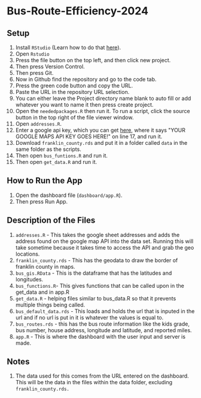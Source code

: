 # Bus-Route-Efficiency-2024

## Setup

1. Install `RStudio` (Learn how to do that [here](https://github.com/git-guides/install-git)).
2. Open `Rstudio`
3. Press the file button on the top left, and then click new project.
4. Then press Version Control.
5. Then press Git.
6. Now in Github find the repository and go to the code tab.
7. Press the green code button and copy the URL.
8. Paste the URL in the repository URL selection.
9. You can either leave the Project directory name blank to auto fill or add whatever you want to name it then press create project.
10. Open the `neededpackages.R` then run it. To run a script, click the source button in the top right of the file viewer window.
11. Open `addresses.R`.
12. Enter a google api key, which you can get [here](https://developers.google.com/maps/documentation/geocoding/get-api-key), where it says "YOUR GOOGLE MAPS API KEY GOES HERE!" on line 17, and run it.
13. Download `franklin_county.rds` and put it in a folder called `data` in the same folder as the scripts.
14. Then open `bus_funtions.R` and run it.
15. Then open `get_data.R` and run it.
  
## How to Run the App

1. Open the dashboard file (`dashboard/app.R`).
2. Then press Run App.

## Description of the Files

1. `addresses.R` - This takes the google sheet addresses and adds the address found on the google map API into the data set. Running this will take sometime because it takes time to access the API and grab the geo locations.
2. `franklin_county.rds` - This has the geodata to draw the border of franklin county in maps.
3. `bus_gis.RData` - This is the dataframe that has the latitudes and longitudes.
4. `bus_functions.R`- This gives functions that can be called upon in the get_data and in app.R
5. `get_data.R` - helping files similar to bus_data.R so that it prevents multiple things being called.
6. `bus_default_data.rds` - This loads and holds the url that is inputed in the url and if no url is put in it is whatever the values is equal to.
7. `bus_routes.rds` - this has the bus route information like the kids grade, bus number, house address, longitude and latitude, and reported miles. 
8. `app.R` - This is where the dashboard with the user input and server is made. 

## Notes
1. The data used for this comes from the URL entered on the dashboard. This will be the data in the files within the data folder, excluding `franklin_county.rds.`  
